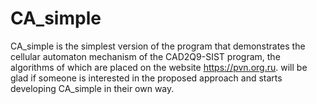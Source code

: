 # CA_simple
CA_simple is the simplest version of the program that demonstrates the cellular automaton mechanism of the CAD2Q9-SIST program, the algorithms of which are placed on the website https://pvn.org.ru.  will be glad if someone is interested in the proposed approach and starts developing CA_simple in their own way.
